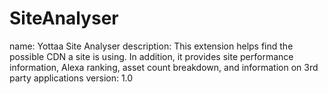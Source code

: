 # SiteAnalyser

  name: Yottaa Site Analyser
  description: This extension helps find the possible CDN a site is using.  In addition, it provides site performance information, Alexa ranking, asset count breakdown, and information on 3rd party applications
  version: 1.0